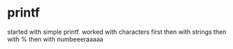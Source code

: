 # printf
started with simple printf.
worked with characters first
then with strings
then with %
then with numbeeeraaaaa
